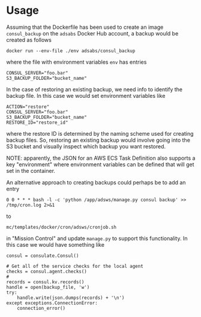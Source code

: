 # Usage

Assuming that the Dockerfile has been used to create an image `consul_backup` on the `adsabs` Docker Hub account, a backup would be created as follows

	docker run --env-file ./env adsabs/consul_backup
  
where the file with environment variables `env` has entries

    CONSUL_SERVER="foo.bar"
    S3_BACKUP_FOLDER="bucket_name"
    
In the case of restoring an existing backup, we need info to identify the backup file. In this case we would set environment variables like

    ACTION="restore"
    CONSUL_SERVER="foo.bar"
    S3_BACKUP_FOLDER="bucket_name"
    RESTORE_ID="restore_id"
    
where the restore ID is determined by the naming scheme used for creating backup files. So, restoring an existing backup would involve going into the S3 bucket and visually inspect which backup you want restored.

NOTE: apparently, the JSON for an AWS ECS Task Definition also supports a key "environment" where environment variables can be defined that will get set in the container.

An alternative approach to creating backups could perhaps be to add an entry

    0 0 * * * bash -l -c 'python /app/adsws/manage.py consul backup' >> /tmp/cron.log 2>&1

to

    mc/templates/docker/cron/adsws/cronjob.sh

in "Mission Control" and update `manage.py` to support this functionality. In this case we would have something like

	consul = consulate.Consul()

	# Get all of the service checks for the local agent
	checks = consul.agent.checks()
	# 
    records = consul.kv.records()
	handle = open(backup_file, 'w')
    try:
        handle.write(json.dumps(records) + '\n')
    except exceptions.ConnectionError:
        connection_error()
